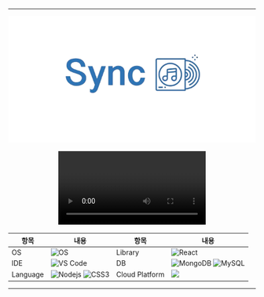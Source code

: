<hr/>

![Banner](https://github.com/kang-minjune/Musics-Share/blob/main/README%20Banner.png)

<div align="center">
  <video src="https://github.com/kang-minjune/Musics-Share/assets/100847512/4f19128a-07a8-406b-8842-92ea7ff24e76" controls="controls" style="max-width: 100%; height: auto;">
    Sync 시연 영상
  </video>
</div>

<div align="right">
  
  | 항목 | 내용 | 항목 | 내용 |
  | --- | --- | --- | --- |
  | OS | ![OS](https://img.shields.io/badge/OS-macOS-informational?style=flat-square&logo=apple&logoColor=white) | Library | ![React](https://img.shields.io/badge/-React-black?style=flat-square&logo=react) |
  | IDE | ![VS Code](https://img.shields.io/badge/-VS%20Code-007ACC?style=flat-square&logo=visual-studio-code) | DB | ![MongoDB](https://img.shields.io/badge/-MongoDB-black?style=flat-square&logo=mongodb) ![MySQL](https://img.shields.io/badge/-MySQL-black?style=flat-square&logo=mysql) |
  | Language | ![Nodejs](https://img.shields.io/badge/-Nodejs-black?style=flat-square&logo=Node.js) ![CSS3](https://img.shields.io/badge/-CSS3-1572B6?style=flat-square&logo=css3)| Cloud Platform | <img src="https://img.shields.io/badge/Amazon AWS-232F3E?style=flat-square&logo=amazonaws&logoColor=white"/> |

</div>

<hr/>
